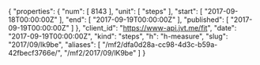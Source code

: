 {
  "properties": {
    "num": [
      8143
    ],
    "unit": [
      "steps"
    ],
    "start": [
      "2017-09-18T00:00:00Z"
    ],
    "end": [
      "2017-09-19T00:00:00Z"
    ],
    "published": [
      "2017-09-19T00:00:00Z"
    ]
  },
  "client_id": "https://www-api.jvt.me/fit",
  "date": "2017-09-19T00:00:00Z",
  "kind": "steps",
  "h": "h-measure",
  "slug": "2017/09/lk9be",
  "aliases": [
    "/mf2/dfa0d28a-cc98-4d3c-b59a-42fbecf3766e/",
    "/mf2/2017/09/lK9be"
  ]
}
